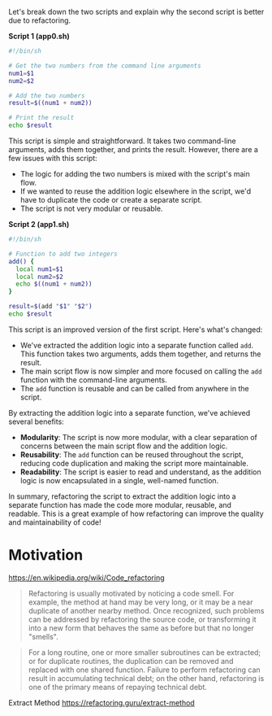 Let's break down the two scripts and explain why the second script is better due to refactoring.

**Script 1 (app0.sh)**
```sh
#!/bin/sh

# Get the two numbers from the command line arguments
num1=$1
num2=$2

# Add the two numbers
result=$((num1 + num2))

# Print the result
echo $result
```
This script is simple and straightforward. It takes two command-line arguments, adds them together, and prints the result. However, there are a few issues with this script:

* The logic for adding the two numbers is mixed with the script's main flow.
* If we wanted to reuse the addition logic elsewhere in the script, we'd have to duplicate the code or create a separate script.
* The script is not very modular or reusable.

**Script 2 (app1.sh)**
```sh
#!/bin/sh

# Function to add two integers
add() {
  local num1=$1
  local num2=$2
  echo $((num1 + num2))
}

result=$(add "$1" "$2")
echo $result
```
This script is an improved version of the first script. Here's what's changed:

* We've extracted the addition logic into a separate function called `add`. This function takes two arguments, adds them together, and returns the result.
* The main script flow is now simpler and more focused on calling the `add` function with the command-line arguments.
* The `add` function is reusable and can be called from anywhere in the script.

By extracting the addition logic into a separate function, we've achieved several benefits:

* **Modularity**: The script is now more modular, with a clear separation of concerns between the main script flow and the addition logic.
* **Reusability**: The `add` function can be reused throughout the script, reducing code duplication and making the script more maintainable.
* **Readability**: The script is easier to read and understand, as the addition logic is now encapsulated in a single, well-named function.

In summary, refactoring the script to extract the addition logic into a separate function has made the code more modular, reusable, and readable. This is a great example of how refactoring can improve the quality and maintainability of code!

# Motivation

https://en.wikipedia.org/wiki/Code_refactoring

> Refactoring is usually motivated by noticing a code smell. For example, the method at hand may be very long, or it may be a near duplicate of another nearby method. Once recognized, such problems can be addressed by refactoring the source code, or transforming it into a new form that behaves the same as before but that no longer "smells".

> For a long routine, one or more smaller subroutines can be extracted; or for duplicate routines, the duplication can be removed and replaced with one shared function. Failure to perform refactoring can result in accumulating technical debt; on the other hand, refactoring is one of the primary means of repaying technical debt.

Extract Method  https://refactoring.guru/extract-method